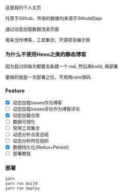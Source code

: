这是我的个人主页

托管于Github，所有的数据均来源于Github的api

通过动态加载数据渲染页面

用来当作博客，工具集合，开源项目展示用

### 为什么不使用Hexo之类的静态博客

因为我讨厌每次都要去新建一个.md, 然后再build, 再部署

要做的就是一次部署之后，不用再care源码.

### Feature

- [x] 动态加载issues作为博客
- [ ] 动态加载issues评论作为博客评论
- [x] 动态加载仓库
- [ ] 数据可视化
- [ ] 常用工具集合
- [ ] 动态分析仓库总结
- [ ] 动态分析所在组织
- [x] 数据持久化(Redux+Persist)
- [ ] 部署教程

### 部署

```bash
yarn
yarn run build
yarn run deploy
```

